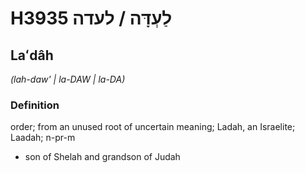 # H3935 לַעְדָּה / לעדה

## Laʻdâh

_(lah-daw' | la-DAW | la-DA)_

### Definition

order; from an unused root of uncertain meaning; Ladah, an Israelite; Laadah; n-pr-m

- son of Shelah and grandson of Judah
